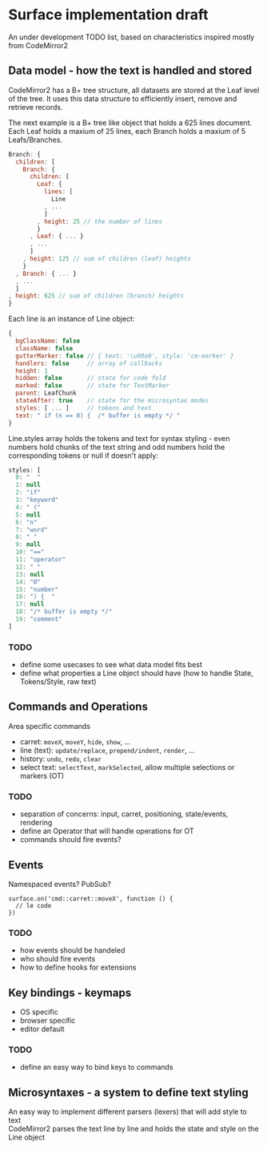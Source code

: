 # Surface implementation draft
An under development TODO list, based on characteristics inspired mostly from CodeMirror2


## Data model - how the text is handled and stored

CodeMirror2 has a B+ tree structure, all datasets are stored at the Leaf level of the tree. It uses this data structure to efficiently insert, remove and retrieve records.

The next example is a B+ tree like object that holds a 625 lines document. Each Leaf holds a maxium of 25 lines, each Branch holds a maxium of 5 Leafs/Branches.

```javascript
Branch: {
  children: [
    Branch: {
      children: [
        Leaf: {
          lines: [ 
            Line
          , ... 
          ]
        , height: 25 // the number of lines
        }
      , Leaf: { ... }
      , ...
      ]
    , height: 125 // sum of children (leaf) heights
    }
  , Branch: { ... }
  , ...
  ]
, height: 625 // sum of children (branch) heights
}
```

Each line is an instance of Line object:

```javascript
{
  bgClassName: false
  className: false
  gutterMarker: false // { text: '\u00a0', style: 'cm-marker' }
  handlers: false     // array of callbacks
  height: 1
  hidden: false       // state for code fold
  marked: false       // state for TextMarker
  parent: LeafChunk
  stateAfter: true    // state for the microsyntax modes
  styles: [ ... ]     // tokens and text 
  text: " if (n == 0) {  /* buffer is empty */ "
}
```

Line.styles array holds the tokens and text for syntax styling - even numbers hold chunks of the text string and odd numbers hold the corresponding tokens or null if doesn't apply:


```javascript
styles: [
  0: "  "
  1: null
  2: "if"
  3: "keyword"
  4: " ("
  5: null
  6: "n"
  7: "word"
  8: " "
  9: null
  10: "=="
  11: "operator"
  12: " "
  13: null
  14: "0"
  15: "number"
  16: ") {  "
  17: null
  18: "/* buffer is empty */"
  19: "comment"
]
````

### TODO

+ define some usecases to see what data model fits best
+ define what properties a Line object should have (how to handle State, Tokens/Style, raw text)


## Commands and Operations
Area specific commands

+ carret: `moveX`, `moveY`, `hide`, `show`, ...
+ line (text): `update/replace`, `prepend/indent`, `render`, ...
+ history: `undo`, `redo`, `clear`
+ select text: `selectText`, `markSelected`, allow multiple selections or markers (OT)

### TODO

+ separation of concerns: input, carret, positioning, state/events, rendering
+ define an Operator that will handle operations for OT
+ commands should fire events?

## Events

Namespaced events? PubSub?

```
surface.on('cmd::carret::moveX', function () {
  // le code
})
```

### TODO

+ how events should be handeled
+ who should fire events
+ how to define hooks for extensions


## Key bindings - keymaps

+ OS specific
+ browser specific
+ editor default

### TODO

+ define an easy way to bind keys to commands

## Microsyntaxes - a system to define text styling

An easy way to implement different parsers (lexers) that will add style to text  
CodeMirror2 parses the text line by line and holds the state and style on the Line object